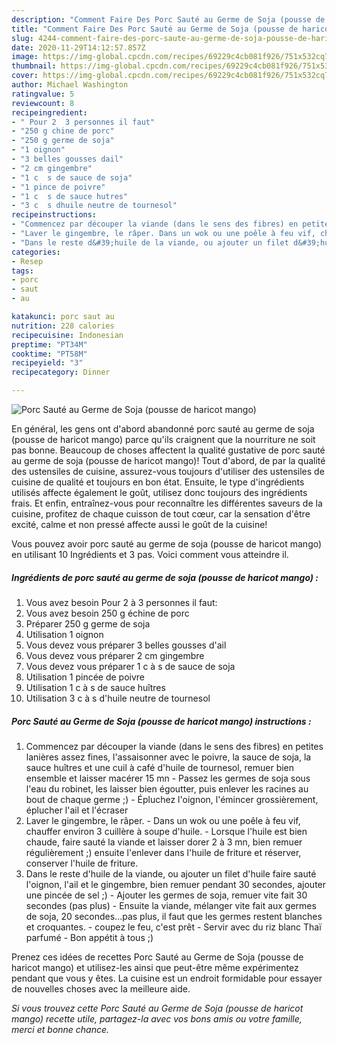 ```yaml
---
description: "Comment Faire Des Porc Sauté au Germe de Soja (pousse de haricot mango)"
title: "Comment Faire Des Porc Sauté au Germe de Soja (pousse de haricot mango)"
slug: 4244-comment-faire-des-porc-saute-au-germe-de-soja-pousse-de-haricot-mango
date: 2020-11-29T14:12:57.857Z
image: https://img-global.cpcdn.com/recipes/69229c4cb081f926/751x532cq70/porc-saute-au-germe-de-soja-pousse-de-haricot-mango-photo-principale-de-la-recette.jpg
thumbnail: https://img-global.cpcdn.com/recipes/69229c4cb081f926/751x532cq70/porc-saute-au-germe-de-soja-pousse-de-haricot-mango-photo-principale-de-la-recette.jpg
cover: https://img-global.cpcdn.com/recipes/69229c4cb081f926/751x532cq70/porc-saute-au-germe-de-soja-pousse-de-haricot-mango-photo-principale-de-la-recette.jpg
author: Michael Washington
ratingvalue: 5
reviewcount: 8
recipeingredient:
- " Pour 2  3 personnes il faut"
- "250 g chine de porc"
- "250 g germe de soja"
- "1 oignon"
- "3 belles gousses dail"
- "2 cm gingembre"
- "1 c  s de sauce de soja"
- "1 pince de poivre"
- "1 c  s de sauce hutres"
- "3 c  s dhuile neutre de tournesol"
recipeinstructions:
- "Commencez par découper la viande (dans le sens des fibres) en petites lanières assez fines, l&#39;assaisonner avec le poivre, la sauce de soja, la sauce huîtres et une cuil à café d&#39;huile de tournesol, remuer bien ensemble et laisser macérer 15 mn  Passez les germes de soja sous l&#39;eau du robinet, les laisser bien égoutter, puis enlever les racines au bout de chaque germe ;)  Épluchez l&#39;oignon, l&#39;émincer grossièrement, éplucher l&#39;ail et l&#39;écraser"
- "Laver le gingembre, le râper. Dans un wok ou une poêle à feu vif, chauffer environ 3 cuillère à soupe d&#39;huile. Lorsque l&#39;huile est bien chaude, faire sauté la viande et laisser dorer 2 à 3 mn, bien remuer régulièrement ;) ensuite l&#39;enlever dans l&#39;huile de friture et réserver, conserver l&#39;huile de friture."
- "Dans le reste d&#39;huile de la viande, ou ajouter un filet d&#39;huile faire sauté l&#39;oignon, l&#39;ail et le gingembre, bien remuer pendant 30 secondes, ajouter une pincée de sel ;) Ajouter les germes de soja, remuer vite fait 30 secondes (pas plus)  Ensuite la viande, mélanger vite fait aux germes de soja, 20 secondes...pas plus, il faut que les germes restent blanches et croquantes. coupez le feu, c&#39;est prêt  Servir avec du riz blanc Thaï parfumé Bon appétit à tous ;)"
categories:
- Resep
tags:
- porc
- saut
- au

katakunci: porc saut au 
nutrition: 228 calories
recipecuisine: Indonesian
preptime: "PT34M"
cooktime: "PT58M"
recipeyield: "3"
recipecategory: Dinner

---
```



![Porc Sauté au Germe de Soja (pousse de haricot mango)](https://img-global.cpcdn.com/recipes/69229c4cb081f926/751x532cq70/porc-saute-au-germe-de-soja-pousse-de-haricot-mango-photo-principale-de-la-recette.jpg)

En général, les gens ont d'abord abandonné porc sauté au germe de soja (pousse de haricot mango) parce qu'ils craignent que la nourriture ne soit pas bonne. Beaucoup de choses affectent la qualité gustative de porc sauté au germe de soja (pousse de haricot mango)! Tout d'abord, de par la qualité des ustensiles de cuisine, assurez-vous toujours d'utiliser des ustensiles de cuisine de qualité et toujours en bon état. Ensuite, le type d'ingrédients utilisés affecte également le goût, utilisez donc toujours des ingrédients frais. Et enfin, entraînez-vous pour reconnaître les différentes saveurs de la cuisine, profitez de chaque cuisson de tout cœur, car la sensation d'être excité, calme et non pressé affecte aussi le goût de la cuisine!

<!--inarticleads1-->

Vous pouvez avoir porc sauté au germe de soja (pousse de haricot mango) en utilisant 10 Ingrédients et 3 pas. Voici comment vous atteindre il.

##### Ingrédients de porc sauté au germe de soja (pousse de haricot mango) :

1. Vous avez besoin  Pour 2 à 3 personnes il faut:
1. Vous avez besoin 250 g échine de porc
1. Préparer 250 g germe de soja
1. Utilisation 1 oignon
1. Vous devez vous préparer 3 belles gousses d&#39;ail
1. Vous devez vous préparer 2 cm gingembre
1. Vous devez vous préparer 1 c à s de sauce de soja
1. Utilisation 1 pincée de poivre
1. Utilisation 1 c à s de sauce huîtres
1. Utilisation 3 c à s d&#39;huile neutre de tournesol




<!--inarticleads2-->

##### Porc Sauté au Germe de Soja (pousse de haricot mango) instructions :

1. Commencez par découper la viande (dans le sens des fibres) en petites lanières assez fines, l&#39;assaisonner avec le poivre, la sauce de soja, la sauce huîtres et une cuil à café d&#39;huile de tournesol, remuer bien ensemble et laisser macérer 15 mn  - Passez les germes de soja sous l&#39;eau du robinet, les laisser bien égoutter, puis enlever les racines au bout de chaque germe ;)  - Épluchez l&#39;oignon, l&#39;émincer grossièrement, éplucher l&#39;ail et l&#39;écraser
1. Laver le gingembre, le râper. - Dans un wok ou une poêle à feu vif, chauffer environ 3 cuillère à soupe d&#39;huile. - Lorsque l&#39;huile est bien chaude, faire sauté la viande et laisser dorer 2 à 3 mn, bien remuer régulièrement ;) ensuite l&#39;enlever dans l&#39;huile de friture et réserver, conserver l&#39;huile de friture.
1. Dans le reste d&#39;huile de la viande, ou ajouter un filet d&#39;huile faire sauté l&#39;oignon, l&#39;ail et le gingembre, bien remuer pendant 30 secondes, ajouter une pincée de sel ;) - Ajouter les germes de soja, remuer vite fait 30 secondes (pas plus)  - Ensuite la viande, mélanger vite fait aux germes de soja, 20 secondes...pas plus, il faut que les germes restent blanches et croquantes. - coupez le feu, c&#39;est prêt  - Servir avec du riz blanc Thaï parfumé - Bon appétit à tous ;)




<!--inarticleads1-->

<p>
Prenez ces idées de recettes Porc Sauté au Germe de Soja (pousse de haricot mango) et utilisez-les ainsi que peut-être même expérimentez pendant que vous y êtes. La cuisine est un endroit formidable pour essayer de nouvelles choses avec la meilleure aide.
</p>

<p>
<i>Si vous trouvez cette Porc Sauté au Germe de Soja (pousse de haricot mango) recette utile, partagez-la avec vos bons amis ou votre famille, merci et bonne chance.</i>
</p>
